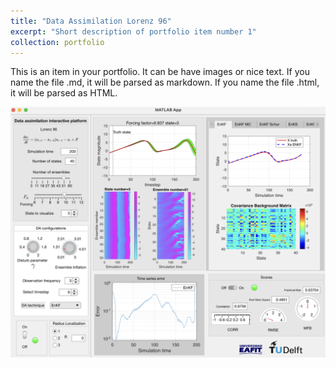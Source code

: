 ```yaml
---
title: "Data Assimilation Lorenz 96"
excerpt: "Short description of portfolio item number 1"
collection: portfolio
---
```


This is an item in your portfolio. It can be have images or nice text. If you name the file .md, it will be parsed as markdown. If you name the file .html, it will be parsed as HTML. 

<img src='https://github.com/ayarceb/DALo96/blob/main/front.png'>
